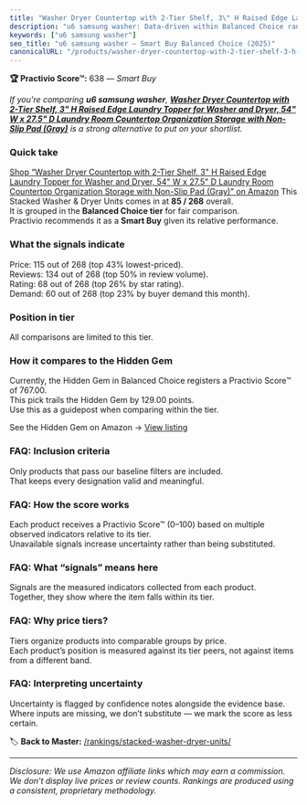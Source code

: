 ```yaml
---
title: "Washer Dryer Countertop with 2-Tier Shelf, 3\" H Raised Edge Laundry Topper for Washer and Dryer, 54\" W x 27.5\" D Laundry Room Countertop Organization Storage with Non-Slip Pad (Gray)"
description: "u6 samsung washer: Data-driven within Balanced Choice ranking using the Practivio Score™. Positioned by quality, value, demand, findability, momentum."
keywords: ["u6 samsung washer"]
seo_title: "u6 samsung washer — Smart Buy Balanced Choice (2025)"
canonicalURL: "/products/washer-dryer-countertop-with-2-tier-shelf-3-h-raised-edge-laundry-topper-for-washer-and-dryer-54-w-x-275-d-laundry-room-countertop-organization-storage-with-non-slip-pad-gray-B0DZP2KZ4W/"
---
```


**🏆 Practivio Score™:** 638 — _Smart Buy_


*If you're comparing **u6 samsung washer**, **[Washer Dryer Countertop with 2-Tier Shelf, 3" H Raised Edge Laundry Topper for Washer and Dryer, 54" W x 27.5" D Laundry Room Countertop Organization Storage with Non-Slip Pad (Gray)](https://www.amazon.com/dp/B0DZP2KZ4W?tag=practivio-20)** is a strong alternative to put on your shortlist.*
### Quick take
[Shop “Washer Dryer Countertop with 2-Tier Shelf, 3" H Raised Edge Laundry Topper for Washer and Dryer, 54" W x 27.5" D Laundry Room Countertop Organization Storage with Non-Slip Pad (Gray)” on Amazon](https://www.amazon.com/dp/B0DZP2KZ4W?tag=practivio-20)
This Stacked Washer & Dryer Units comes in at **85 / 268** overall.  
It is grouped in the **Balanced Choice tier** for fair comparison.  
Practivio recommends it as a **Smart Buy** given its relative performance.

### What the signals indicate
Price: 115 out of 268 (top 43% lowest-priced).  
Reviews: 134 out of 268 (top 50% in review volume).  
Rating: 68 out of 268 (top 26% by star rating).  
Demand: 60 out of 268 (top 23% by buyer demand this month).

### Position in tier
All comparisons are limited to this tier.

### How it compares to the Hidden Gem
Currently, the Hidden Gem in Balanced Choice registers a Practivio Score™ of 767.00.  
This pick trails the Hidden Gem by 129.00 points.  
Use this as a guidepost when comparing within the tier.  

See the Hidden Gem on Amazon → [View listing](https://www.amazon.com/dp/B09YLKMHLH?tag=practivio-20)

### FAQ: Inclusion criteria
Only products that pass our baseline filters are included.  
That keeps every designation valid and meaningful.

### FAQ: How the score works
Each product receives a Practivio Score™ (0–100) based on multiple observed indicators relative to its tier.  
Unavailable signals increase uncertainty rather than being substituted.

### FAQ: What “signals” means here
Signals are the measured indicators collected from each product.  
Together, they show where the item falls within its tier.

### FAQ: Why price tiers?
Tiers organize products into comparable groups by price.  
Each product’s position is measured against its tier peers, not against items from a different band.

### FAQ: Interpreting uncertainty
Uncertainty is flagged by confidence notes alongside the evidence base.  
Where inputs are missing, we don’t substitute — we mark the score as less certain.


🏷️ **Back to Master:** [/rankings/stacked-washer-dryer-units/](/rankings/stacked-washer-dryer-units/)

---
_Disclosure: We use Amazon affiliate links which may earn a commission. We don’t display live prices or review counts. Rankings are produced using a consistent, proprietary methodology._
